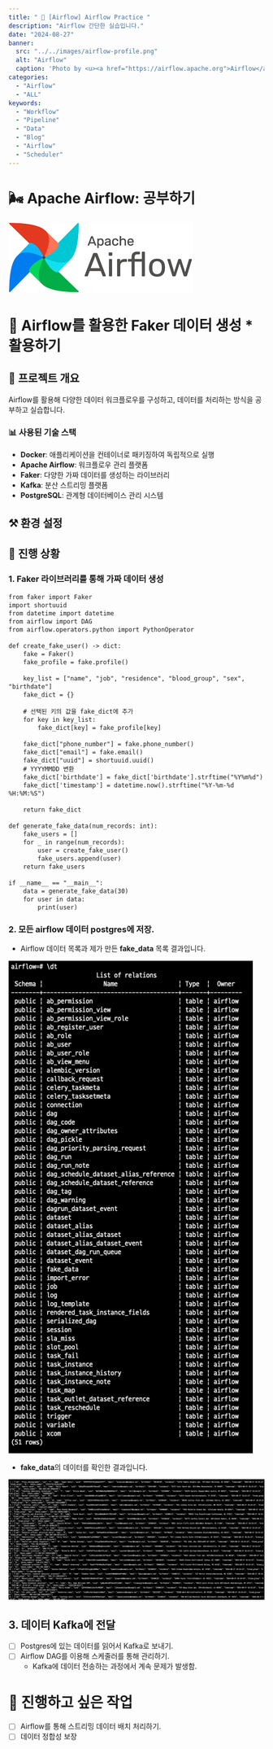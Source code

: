 ```yaml
---
title: " 🌟 [Airflow] Airflow Practice "
description: "Airflow 간단한 실습입니다."
date: "2024-08-27"
banner:
  src: "../../images/airflow-profile.png"
  alt: "Airflow"
  caption: 'Photo by <u><a href="https://airflow.apache.org">Airflow</a></u>'
categories:
  - "Airflow"
  - "ALL"
keywords:
  - "Workflow"
  - "Pipeline"
  - "Data"
  - "Blog"
  - "Airflow"
  - "Scheduler"
---
```


# 🌬️ Apache Airflow: 공부하기

![Airflow](https://raw.githubusercontent.com/jms0522/jms0522.github.io/main/content/images/airflow-profile.png)


# 🔫 Airflow를 활용한 Faker 데이터 생성 * 활용하기

## 🌟 프로젝트 개요

Airflow를 활용해 다양한 데이터 워크플로우를 구성하고, 데이터를 처리하는 방식을 공부하고 실습합니다.


### 📊 사용된 기술 스택
- **Docker**: 애플리케이션을 컨테이너로 패키징하여 독립적으로 실행
- **Apache Airflow**: 워크플로우 관리 플랫폼
- **Faker**: 다양한 가짜 데이터를 생성하는 라이브러리
- **Kafka**: 분산 스트리밍 플랫폼
- **PostgreSQL**: 관계형 데이터베이스 관리 시스템

## ⚒️ 환경 설정

## 💬 진행 상황

### 1. Faker 라이브러리를 통해 가짜 데이터 생성
    from faker import Faker
    import shortuuid
    from datetime import datetime
    from airflow import DAG
    from airflow.operators.python import PythonOperator

    def create_fake_user() -> dict:
        fake = Faker()
        fake_profile = fake.profile()
        
        key_list = ["name", "job", "residence", "blood_group", "sex", "birthdate"]
        fake_dict = {}

        # 선택된 키의 값을 fake_dict에 추가
        for key in key_list:
            fake_dict[key] = fake_profile[key]
            
        fake_dict["phone_number"] = fake.phone_number()
        fake_dict["email"] = fake.email()
        fake_dict["uuid"] = shortuuid.uuid()
        # YYYYMMDD 변환
        fake_dict['birthdate'] = fake_dict['birthdate'].strftime("%Y%m%d")
        fake_dict['timestamp'] = datetime.now().strftime("%Y-%m-%d %H:%M:%S")

        return fake_dict

    def generate_fake_data(num_records: int):
        fake_users = []
        for _ in range(num_records):
            user = create_fake_user()
            fake_users.append(user)
        return fake_users

    if __name__ == "__main__":
        data = generate_fake_data(30)
        for user in data:
            print(user)

### 2. 모든 airflow 데이터 postgres에 저장.

- Airflow 데이터 목록과 제가 만든 **fake_data** 목록 결과입니다.

![Airflow](https://raw.githubusercontent.com/jms0522/jms0522.github.io/main/content/images/airflow-ing/postgres_data_list.png)

- **fake_data**의 데이터를 확인한 결과입니다.

![Airflow](https://raw.githubusercontent.com/jms0522/jms0522.github.io/main/content/images/airflow-ing/postgres_data_show.png)


## 3. 데이터 Kafka에 전달

- [ ] Postgres에 있는 데이터를 읽어서 Kafka로 보내기.
- [ ] Airflow DAG를 이용해 스케줄러를 통해 관리하기.
    - Kafka에 데이터 전송하는 과정에서 계속 문제가 발생함.

# 📌 진행하고 싶은 작업

- [ ] Airflow를 통해 스트리밍 데이터 배치 처리하기.
- [ ] 데이터 정합성 보장
